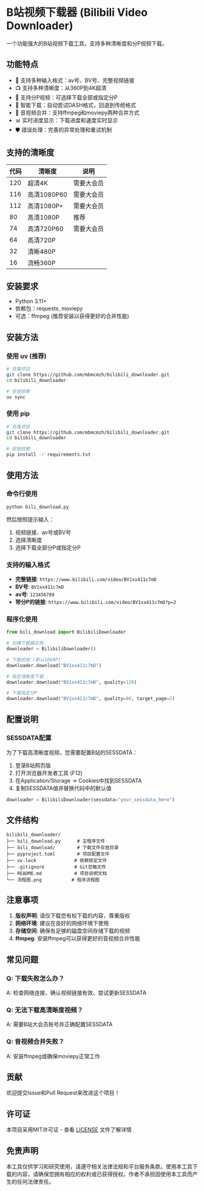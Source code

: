 # B站视频下载器 (Bilibili Video Downloader)

一个功能强大的B站视频下载工具，支持多种清晰度和分P视频下载。

## 功能特点

- 🎥 支持多种输入格式：av号、BV号、完整视频链接
- 📺 支持多种清晰度：从360P到4K超清
- 📑 支持分P视频：可选择下载全部或指定分P
- 🔄 智能下载：自动尝试DASH格式，回退到传统格式
- 🎵 音视频合并：支持ffmpeg和moviepy两种合并方式
- 📊 实时进度显示：下载进度和速度实时显示
- 🛡️ 错误处理：完善的异常处理和重试机制

## 支持的清晰度

| 代码 | 清晰度 | 说明 |
|------|--------|------|
| 120 | 超清4K | 需要大会员 |
| 116 | 高清1080P60 | 需要大会员 |
| 112 | 高清1080P+ | 需要大会员 |
| 80 | 高清1080P | 推荐 |
| 74 | 高清720P60 | 需要大会员 |
| 64 | 高清720P | |
| 32 | 清晰480P | |
| 16 | 流畅360P | |

## 安装要求

- Python 3.11+
- 依赖包：requests, moviepy
- 可选：ffmpeg (推荐安装以获得更好的合并性能)

## 安装方法

### 使用 uv (推荐)

```bash
# 克隆项目
git clone https://github.com/mbmcmzh/bilibili_downloader.git
cd bilibili_downloader

# 安装依赖
uv sync
```

### 使用 pip

```bash
# 克隆项目
git clone https://github.com/mbmcmzh/bilibili_downloader.git
cd bilibili_downloader

# 安装依赖
pip install -r requirements.txt
```

## 使用方法

### 命令行使用

```bash
python bili_download.py
```

然后按照提示输入：
1. 视频链接、av号或BV号
2. 选择清晰度
3. 选择下载全部分P或指定分P

### 支持的输入格式

- **完整链接**: `https://www.bilibili.com/video/BV1xx411c7mD`
- **BV号**: `BV1xx411c7mD`
- **av号**: `123456789`
- **带分P的链接**: `https://www.bilibili.com/video/BV1xx411c7mD?p=2`

### 程序化使用

```python
from bili_download import BilibiliDownloader

# 创建下载器实例
downloader = BilibiliDownloader()

# 下载视频 (默认1080P)
downloader.download("BV1xx411c7mD")

# 指定清晰度下载
downloader.download("BV1xx411c7mD", quality=120)

# 下载指定分P
downloader.download("BV1xx411c7mD", quality=80, target_page=2)
```

## 配置说明

### SESSDATA配置

为了下载高清晰度视频，您需要配置B站的SESSDATA：

1. 登录B站网页版
2. 打开浏览器开发者工具 (F12)
3. 在Application/Storage -> Cookies中找到SESSDATA
4. 复制SESSDATA值并替换代码中的默认值

```python
downloader = BilibiliDownloader(sessdata="your_sessdata_here")
```

## 文件结构

```
bilibili_downloader/
├── bili_download.py      # 主程序文件
├── bili_download/        # 下载文件存放目录
├── pyproject.toml        # 项目配置文件
├── uv.lock              # 依赖锁定文件
├── .gitignore           # Git忽略文件
├── README.md            # 项目说明文档
└── 流程图.png           # 程序流程图
```

## 注意事项

1. **版权声明**: 请仅下载您有权下载的内容，尊重版权
2. **网络环境**: 建议在良好的网络环境下使用
3. **存储空间**: 确保有足够的磁盘空间存储下载的视频
4. **ffmpeg**: 安装ffmpeg可以获得更好的音视频合并性能

## 常见问题

### Q: 下载失败怎么办？
A: 检查网络连接，确认视频链接有效，尝试更新SESSDATA

### Q: 无法下载高清晰度视频？
A: 需要B站大会员账号并正确配置SESSDATA

### Q: 音视频合并失败？
A: 安装ffmpeg或确保moviepy正常工作

## 贡献

欢迎提交Issue和Pull Request来改进这个项目！

## 许可证

本项目采用MIT许可证 - 查看 [LICENSE](LICENSE) 文件了解详情

## 免责声明

本工具仅供学习和研究使用，请遵守相关法律法规和平台服务条款。使用本工具下载的内容，请确保您拥有相应的权利或已获得授权。作者不承担因使用本工具而产生的任何法律责任。
